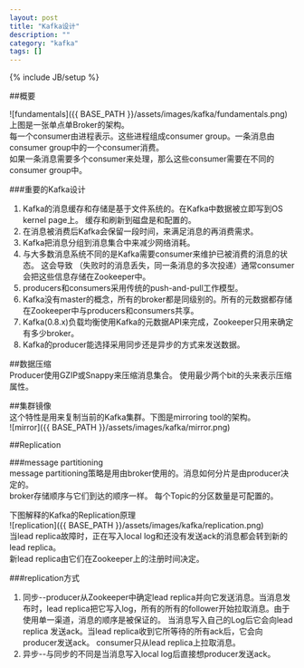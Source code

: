```yaml
---
layout: post
title: "Kafka设计"
description: ""
category: "kafka"
tags: []
---
```

{% include JB/setup %}

##概要     

![fundamentals]({{ BASE_PATH }}/assets/images/kafka/fundamentals.png)      
上图是一张单点单Broker的架构。    
每一个consumer由进程表示。这些进程组成consumer group。一条消息由consumer group中的一个consumer消费。    
如果一条消息需要多个consumer来处理，那么这些consumer需要在不同的consumer group中。    

###重要的Kafka设计     
1. Kafka的消息缓存和存储是基于文件系统的。在Kafka中数据被立即写到OS kernel page上。
缓存和刷新到磁盘是和配置的。    
2. 在消息被消费后Kafka会保留一段时间，来满足消息的再消费需求。     
3. Kafka把消息分组到消息集合中来减少网络消耗。     
4. 与大多数消息系统不同的是Kafka需要consumer来维护已被消费的消息的状态。
这会导致 （失败时的消息丢失，同一条消息的多次投递）通常consumer会把这些信息存储在Zookeeper中。
5. producers和consumers采用传统的push-and-pull工作模型。    
6. Kafka没有master的概念，所有的broker都是同级别的。所有的元数据都存储在Zookeeper中与producers和consumers共享。    
7. Kafka(0.8.x)负载均衡使用Kafka的元数据API来完成，Zookeeper只用来确定有多少broker。    
8. Kafka的producer能选择采用同步还是异步的方式来发送数据。    

##数据压缩    
Producer使用GZIP或Snappy来压缩消息集合。
使用最少两个bit的头来表示压缩属性。    

##集群镜像    
这个特性是用来复制当前的Kafka集群。下图是mirroring tool的架构。    
![mirror]({{ BASE_PATH }}/assets/images/kafka/mirror.png)      

##Replication     

###message partitioning    
message partitioning策略是用由broker使用的。消息如何分片是由producer决定的。    
broker存储顺序与它们到达的顺序一样。
每个Topic的分区数量是可配置的。    

下图解释的Kafka的Replication原理    
![replication]({{ BASE_PATH }}/assets/images/kafka/replication.png)      
当lead replica故障时，正在写入local log和还没有发送ack的消息都会转到新的lead replica。    
新lead replica由它们在Zookeeper上的注册时间决定。

###replication方式    
1. 同步--producer从Zookeeper中确定lead replica并向它发送消息。当消息发布时，lead replica把它写入log，所有的所有的follower开始拉取消息。由于使用单一渠道，消息的顺序是被保证的。
当消息写入自己的Log后它会向lead replica 发送ack。当lead replica收到它所等待的所有ack后，它会向producer发送ack。
consumer只从lead replica上拉取消息。 
2. 异步--与同步的不同是当消息写入local log后直接想producer发送ack。
